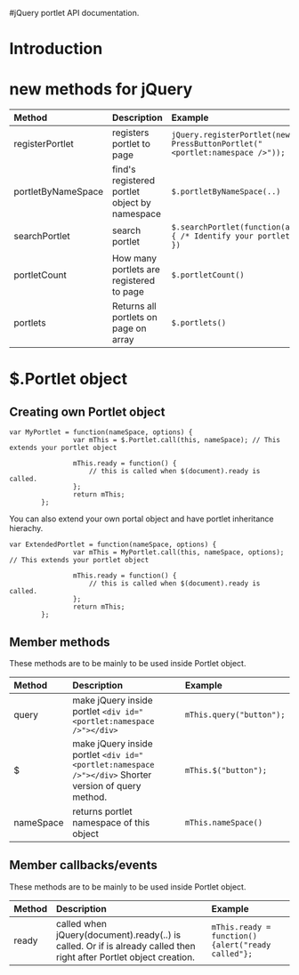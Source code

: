 #jQuery portlet API documentation.

# Introduction #

# new methods for jQuery #

| **Method** | **Description** | **Example** |
|:-----------|:----------------|:------------|
| registerPortlet| registers portlet to page| `jQuery.registerPortlet(new PressButtonPortlet("<portlet:namespace />"));`|
| portletByNameSpace| find's registered portlet object by namespace | `$.portletByNameSpace(..)` |
| searchPortlet| search portlet |`$.searchPortlet(function(aPortlet) { /* Identify your portlet here */ }) ` |
| portletCount| How many portlets are registered to page | `$.portletCount() ` |
| portlets| Returns all portlets on page on array | `$.portlets() ` |

# $.Portlet object #

## Creating own Portlet object ##

```
var MyPortlet = function(nameSpace, options) {
                var mThis = $.Portlet.call(this, nameSpace); // This extends your portlet object

                mThis.ready = function() {
                    // this is called when $(document).ready is called.                    
                };
                return mThis;
        };
```

You can also extend your own portal object and have portlet inheritance hierachy.

```
var ExtendedPortlet = function(nameSpace, options) {
                var mThis = MyPortlet.call(this, nameSpace, options); // This extends your portlet object

                mThis.ready = function() {
                    // this is called when $(document).ready is called.                    
                };
                return mThis;
        };
```

## Member methods ##

These methods are to be mainly to be used inside Portlet object.

| **Method** | **Description** | **Example** |
|:-----------|:----------------|:------------|
| query | make jQuery inside portlet `<div id="<portlet:namespace />"></div>` | ` mThis.query("button"); ` |
| $ | make jQuery inside portlet `<div id="<portlet:namespace />"></div>` Shorter version of query method. | ` mThis.$("button"); ` |
| nameSpace | returns portlet namespace of this object | ` mThis.nameSpace() ` |

## Member callbacks/events ##

These methods are to be mainly to be used inside Portlet object.

| **Method** | **Description** | **Example** |
|:-----------|:----------------|:------------|
| ready | called when jQuery(document).ready(..) is called. Or if is already called then right after Portlet object creation. | `mThis.ready = function() {alert("ready called"};` |
